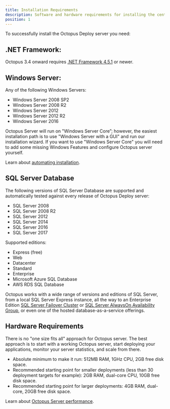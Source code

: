 ```yaml
---
title: Installation Requirements
description: Software and hardware requirements for installing the central Octopus Deploy Server.
position: 1
---
```

To successfully install the Octopus Deploy server you need:

## .NET Framework:

Octopus 3.4 onward requires [.NET Framework 4.5.1](https://www.microsoft.com/en-au/download/details.aspx?id=40773) or newer.

## Windows Server:

Any of the following Windows Servers:

- Windows Server 2008 SP2
- Windows Server 2008 R2
- Windows Server 2012
- Windows Server 2012 R2
- Windows Server 2016

Octopus Server will run on "Windows Server Core”; however, the easiest installation path is to use "Windows Server with a GUI" and run our installation wizard. If you want to use "Windows Server Core" you will need to add some missing Windows Features and configure Octopus server yourself.

Learn about [automating installation](/docs/installation/automating-installation.md).

## SQL Server Database

The following versions of SQL Server Database are supported and automatically tested against every release of Octopus Deploy server:

- SQL Server 2008
- SQL Server 2008 R2
- SQL Server 2012
- SQL Server 2014
- SQL Server 2016
- SQL Server 2017

Supported editions:

- Express (free)
- Web
- Datacenter
- Standard
- Enterprise
- Microsoft Azure SQL Database
- AWS RDS SQL Database


Octopus works with a wide range of versions and editions of SQL Server, from a local SQL Server Express instance, all the way to an Enterprise Edition [SQL Server Failover Cluster](https://docs.microsoft.com/en-us/sql/sql-server/failover-clusters/high-availability-solutions-sql-server) or [SQL Server AlwaysOn Availability Group](https://docs.microsoft.com/en-us/sql/database-engine/availability-groups/windows/overview-of-always-on-availability-groups-sql-server), or even one of the hosted database-as-a-service offerings.

## Hardware Requirements

There is no "one size fits all" approach for Octopus server. The best approach is to start with a working Octopus server, start deploying your applications, monitor your server statistics, and scale from there.

- Absolute minimum to make it run: 512MB RAM, 1GHz CPU, 2GB free disk space.
- Recommended starting point for smaller deployments (less than 30 deployment targets for example): 2GB RAM, dual-core CPU, 10GB free disk space.
- Recommended starting point for larger deployments: 4GB RAM, dual-core, 20GB free disk space.

Learn about [Octopus Server performance](/docs/administration/performance.md).
